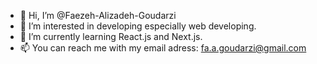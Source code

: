 - 👋 Hi, I’m @Faezeh-Alizadeh-Goudarzi
- 👀 I’m interested in developing especially web developing.
- 🌱 I’m currently learning React.js and Next.js.
- 📫 You can reach me with my email adress: fa.a.goudarzi@gmail.com

<!---
Faezeh-Alizadeh-Goudarzi/Faezeh-Alizadeh-Goudarzi is a ✨ special ✨ repository because its `README.md` (this file) appears on your GitHub profile.
You can click the Preview link to take a look at your changes.
--->
